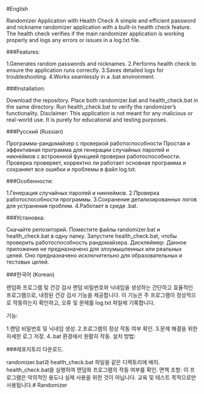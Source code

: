 #English

Randomizer Application with Health Check
A simple and efficient password and nickname randomizer application with a built-in health check feature. The health check verifies if the main randomizer application is working properly and logs any errors or issues in a log.txt file.

###Features:

1.Generates random passwords and nicknames.
2.Performs health check to ensure the application runs correctly.
3.Saves detailed logs for troubleshooting.
4.Works seamlessly in a .bat environment.

###Installation:

Download the repository.
Place both randomizer.bat and health_check.bat in the same directory.
Run health_check.bat to verify the randomizer’s functionality.
Disclaimer: This application is not meant for any malicious or real-world use. It is purely for educational and testing purposes.

###Русский (Russian)

Программа-рандомайзер с проверкой работоспособности
Простая и эффективная программа для генерации случайных паролей и никнеймов с встроенной функцией проверки работоспособности. Проверка проверяет, корректно ли работает основная программа и сохраняет все ошибки и проблемы в файл log.txt.

###Особенности:

1.Генерация случайных паролей и никнеймов.
2.Проверка работоспособности программы.
3.Сохранение детализированных логов для устранения проблем.
4.Работает в среде .bat.

###Установка:

Скачайте репозиторий.
Поместите файлы randomizer.bat и health_check.bat в одну папку.
Запустите health_check.bat, чтобы проверить работоспособность рандомайзера.
Дисклеймер: Данное приложение не предназначено для злоумышленных или реальных целей. Оно предназначено исключительно для образовательных и тестовых целей.

###한국어 (Korean)

랜덤화 프로그램 및 건강 검사
랜덤 비밀번호와 닉네임을 생성하는 간단하고 효율적인 프로그램으로, 내장된 건강 검사 기능을 제공합니다. 이 기능은 주 프로그램이 정상적으로 작동하는지 확인하고, 오류 및 문제를 log.txt 파일에 기록합니다.

기능:

1.랜덤 비밀번호 및 닉네임 생성.
2.프로그램의 정상 작동 여부 확인.
3.문제 해결을 위한 자세한 로그 저장.
4..bat 환경에서 원활히 작동.
설치 방법:

###레포지토리 다운로드.

randomizer.bat과 health_check.bat 파일을 같은 디렉토리에 배치.
health_check.bat을 실행하여 랜덤화 프로그램의 작동 여부를 확인.
면책 조항: 이 프로그램은 악의적인 용도나 실제 사용을 위한 것이 아닙니다. 교육 및 테스트 목적으로만 사용됩니다.# Randomizer
